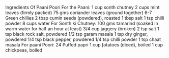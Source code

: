 Ingredients Of Paani Poori
For the Paani:
1 cup sonth chutney
2 cups mint leaves (firmly packed)
75 gms coriander leaves (ground together)
6-7 Green chillies
2 tbsp cumin seeds (powdered), roasted
1 tbsp salt
1 tsp chilli powder
8 cups water
For Sonth ki Chutney:
100 gms tamarind (soaked in warm water for half an hour at least)
3/4 cup jaggery (broken)
2 tsp salt
1 tsp black rock salt, powdered
1/2 tsp garam masala
1 tsp dry ginger, powdered
1/4 tsp black pepper, powdered
1/4 tsp chilli powder
1 tsp chaat masala
For paani Poori:
24 Puffed papri
1 cup [otatoes (diced), boiled
1 cup chickpeas, boiled
